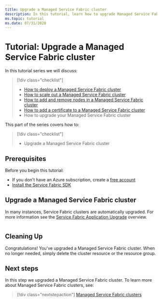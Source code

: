 ```yaml
---
title: Upgrade a Managed Service Fabric cluster
description: In this tutorial, learn how to upgrade Managed Service Fabric cluster.
ms.topic: tutorial
ms.date: 07/31/2020
---
```


# Tutorial: Upgrade a Managed Service Fabric cluster

In this tutorial series we will discuss:

> [!div class="checklist"]
> * [How to deploy a Managed Service Fabric cluster](tutorial-managed-cluster-deploy.md)
> * [How to scale out a Managed Service Fabric cluster](tutorial-managed-cluster-scale.md)
> * [How to add and remove nodes in a Managed Service Fabric cluster](tutorial-managed-cluster-add-remove-node-type.md)
> * [How to add a certificate to a Managed Service Fabric cluster](tutorial-managed-cluster-certificate.md)
> * How to upgrade your Managed Service Fabric cluster

This part of the series covers how to:

> [!div class="checklist"]
> * Upgrade a Managed Service Fabric cluster

## Prerequisites

Before you begin this tutorial:
* If you don't have an Azure subscription, create a [free account](https://azure.microsoft.com/free/?WT.mc_id=A261C142F)
* [Install the Service Fabric SDK](service-fabric-get-started.md)


## Upgrade a Managed Service Fabric cluster

In many instances, Service Fabric clusters are automatically upgraded. For more information see the [Service Fabric Application Upgrade](service-fabric-application-upgrade) overview.


```powershell

```

## Cleaning Up

Congratulations! You've upgraded a Managed Service Fabric cluster. When no longer needed, simply delete the cluster resource or the resource group.

## Next steps

In this step we upgraded a Managed Service Fabric cluster. To learn more about Managed Service Fabric clusters, see:

> [!div class="nextstepaction"]
> [Managed Service Fabric clusters](./overview-managed-cluster.md)